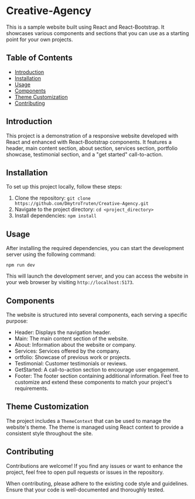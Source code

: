 # Creative-Agency

This is a sample website built using React and React-Bootstrap. It showcases various components and sections that you can use as a starting point for your own projects.

## Table of Contents

- [Introduction](#introduction)
- [Installation](#installation)
- [Usage](#usage)
- [Components](#components)
- [Theme Customization](#theme-customization)
- [Contributing](#contributing)

## Introduction

This project is a demonstration of a responsive website developed with React and enhanced with React-Bootstrap components. It features a header, main content section, about section, services section, portfolio showcase, testimonial section, and a "get started" call-to-action.

## Installation

To set up this project locally, follow these steps:

1. Clone the repository: `git clone https://github.com/DmytroTruten/Creative-Agency.git`
2. Navigate to the project directory: `cd <project_directory>`
3. Install dependencies: `npm install`

## Usage

After installing the required dependencies, you can start the development server using the following command:

`npm run dev`

This will launch the development server, and you can access the website in your web browser by visiting `http://localhost:5173`.

## Components
The website is structured into several components, each serving a specific purpose:

- Header: Displays the navigation header.
- Main: The main content section of the website.
- About: Information about the website or company.
- Services: Services offered by the company.
- ortfolio: Showcase of previous work or projects.
- Testimonial: Customer testimonials or reviews.
- GetStarted: A call-to-action section to encourage user engagement.
- Footer: The footer section containing additional information.
Feel free to customize and extend these components to match your project's requirements.

## Theme Customization
The project includes a `ThemeContext` that can be used to manage the website's theme. The theme is managed using React context to provide a consistent style throughout the site.

## Contributing
Contributions are welcome! If you find any issues or want to enhance the project, feel free to open pull requests or issues in the repository.

When contributing, please adhere to the existing code style and guidelines. Ensure that your code is well-documented and thoroughly tested.
